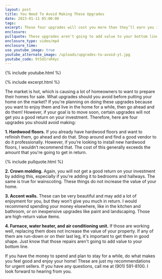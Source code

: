 ```yaml
---
layout: post
title: You Need To Avoid Making These Upgrades
date: 2023-01-11 05:00:00
tags:
excerpt: These four upgrades will cost you more than they’ll earn you in a sale.
enclosure:
pullquote: These upgrades aren't going to add value to your bottom line.
enclosure_type: video/mp4
enclosure_time:
use_youtube_image: true
youtube_alternate_image: /uploads/upgrades-to-avoid-yt.jpg
youtube_code: 9t5dIrsR4yc
---
```

{% include youtube.html %}

{% include excerpt.html %}

The market is hot, which is causing a lot of homeowners to want to prepare their homes for sale. What upgrades should you avoid before putting your home on the market? If you're planning on doing these upgrades because you want to enjoy them and live in the home for a while, then go ahead and do them\! However, if your goal is to move soon, certain upgrades will not get you a good return on your investment. Therefore, here are four upgrades you should avoid making:&nbsp;

**1\. Hardwood floors.** If you already have hardwood floors and want to refinish them, go ahead and do that. Shop around and find a good vendor to do it professionally. However, if you’re looking to install new hardwood floors, I wouldn’t recommend that. The cost of this generally exceeds the amount that you're going to get in return.

{% include pullquote.html %}

**2\. Crown molding.** Again, you will not get a good return on your investment by adding this, especially if you're adding it to bedrooms and hallways. The same is true for wainscoting. These things do not increase the value of your home.&nbsp;

**3\. Accent walls.** These can be very beautiful and may add a lot of enjoyment for you, but they won’t give you much in return. I would recommend spending your money elsewhere, like in the kitchen and bathroom, or on inexpensive upgrades like paint and landscaping. Those are high-return value items.&nbsp;

**4\. Furnace, water heater, and air conditioning unit.** If those are working well, replacing them does not increase the value of your property. If any of them are run-down or on their last leg, it's important to get them in good shape. Just know that those repairs aren't going to add value to your bottom line.&nbsp;

If you have the money to spend and plan to stay for a while, do what makes you feel good and enjoy your home\! These are just my recommendations for urgent sellers. If you have any questions, call me at (901) 591-8100. I look forward to hearing from you.